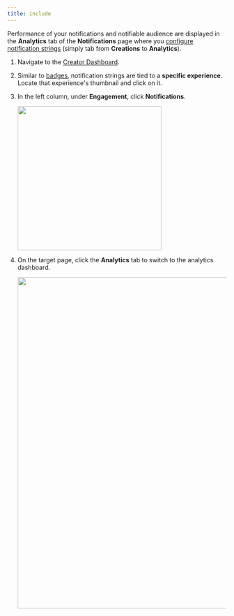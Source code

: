 ```yaml
---
title: include
---
```


Performance of your notifications and notifiable audience are displayed in the **Analytics** tab of the **Notifications** page where you [configure notification strings](#creating-a-notification-string) (simply tab from **Creations** to **Analytics**).

1. Navigate to the [Creator Dashboard](https://create.roblox.com/dashboard/creations).
1. Similar to [badges](../../production/publishing/badges.md), notification strings are tied to a **specific experience**. Locate that experience's thumbnail and click on it.
1. In the left column, under **Engagement**, click **Notifications**.

   <img src="../../assets/creator-dashboard/Experience-Nav-Engagement-Notifications.png" width="330" />

1. On the target page, click the **Analytics** tab to switch to the analytics dashboard.

   <img src="../../assets/open-cloud/experience-notifications/Analytics-Tab.png" width="760" />
